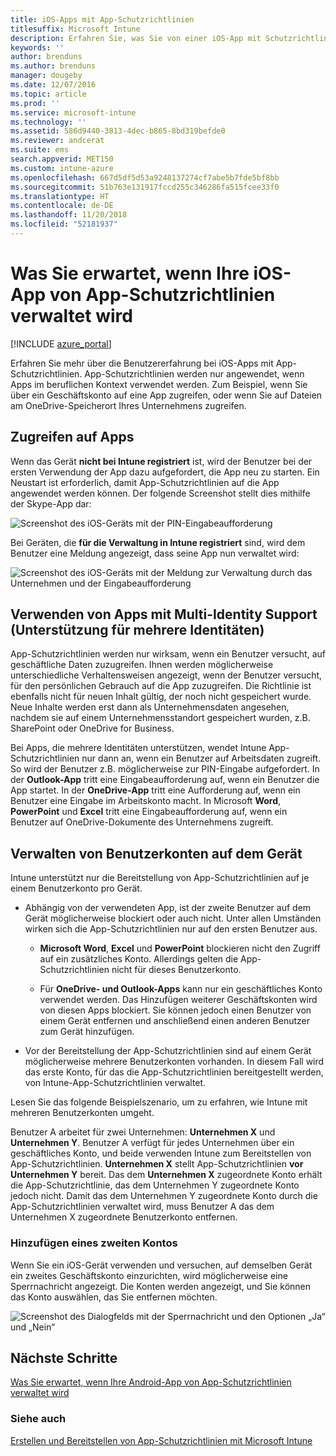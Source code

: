 ```yaml
---
title: iOS-Apps mit App-Schutzrichtlinien
titlesuffix: Microsoft Intune
description: Erfahren Sie, was Sie von einer iOS-App mit Schutzrichtlinien erwarten können.
keywords: ''
author: brenduns
ms.author: brenduns
manager: dougeby
ms.date: 12/07/2016
ms.topic: article
ms.prod: ''
ms.service: microsoft-intune
ms.technology: ''
ms.assetid: 586d9440-3813-4dec-b865-8bd319befde0
ms.reviewer: andcerat
ms.suite: ems
search.appverid: MET150
ms.custom: intune-azure
ms.openlocfilehash: 667d5df5d53a9248137274cf7abe5b7fde5bf8bb
ms.sourcegitcommit: 51b763e131917fccd255c346286fa515fcee33f0
ms.translationtype: HT
ms.contentlocale: de-DE
ms.lasthandoff: 11/20/2018
ms.locfileid: "52181937"
---
```

# <a name="what-to-expect-when-your-ios-app-is-managed-by-app-protection-policies"></a>Was Sie erwartet, wenn Ihre iOS-App von App-Schutzrichtlinien verwaltet wird

[!INCLUDE [azure_portal](./includes/azure_portal.md)]

Erfahren Sie mehr über die Benutzererfahrung bei iOS-Apps mit App-Schutzrichtlinien. App-Schutzrichtlinien werden nur angewendet, wenn Apps im beruflichen Kontext verwendet werden. Zum Beispiel, wenn Sie über ein Geschäftskonto auf eine App zugreifen, oder wenn Sie auf Dateien am OneDrive-Speicherort Ihres Unternehmens zugreifen.
##  <a name="accessing-apps"></a>Zugreifen auf Apps

Wenn das Gerät **nicht bei Intune registriert** ist, wird der Benutzer bei der ersten Verwendung der App dazu aufgefordert, die App neu zu starten.  Ein Neustart ist erforderlich, damit App-Schutzrichtlinien auf die App angewendet werden können. Der folgende Screenshot stellt dies mithilfe der Skype-App dar:


![Screenshot des iOS-Geräts mit der PIN-Eingabeaufforderung](./media/ios-pin-prompt.png)

Bei Geräten, die **für die Verwaltung in Intune registriert** sind, wird dem Benutzer eine Meldung angezeigt, dass seine App nun verwaltet wird:

![Screenshot des iOS-Geräts mit der Meldung zur Verwaltung durch das Unternehmen und der Eingabeaufforderung](./media/ios-managed-devices-pin-prompt.png)

##  <a name="using-apps-with-multi-identity-support"></a>Verwenden von Apps mit Multi-Identity Support (Unterstützung für mehrere Identitäten)

App-Schutzrichtlinien werden nur wirksam, wenn ein Benutzer versucht, auf geschäftliche Daten zuzugreifen. Ihnen werden möglicherweise unterschiedliche Verhaltensweisen angezeigt, wenn der Benutzer versucht, für den persönlichen Gebrauch auf die App zuzugreifen. Die Richtlinie ist ebenfalls nicht für neuen Inhalt gültig, der noch nicht gespeichert wurde. Neue Inhalte werden erst dann als Unternehmensdaten angesehen, nachdem sie auf einem Unternehmensstandort gespeichert wurden, z.B. SharePoint oder OneDrive for Business.

Bei Apps, die mehrere Identitäten unterstützen, wendet Intune App-Schutzrichtlinien nur dann an, wenn ein Benutzer auf Arbeitsdaten zugreift.  So wird der Benutzer z.B. möglicherweise zur PIN-Eingabe aufgefordert.  In der **Outlook-App** tritt eine Eingabeaufforderung auf, wenn ein Benutzer die App startet. In der **OneDrive-App** tritt eine Aufforderung auf, wenn ein Benutzer eine Eingabe im Arbeitskonto macht.  In Microsoft **Word**, **PowerPoint** und **Excel** tritt eine Eingabeaufforderung auf, wenn ein Benutzer auf OneDrive-Dokumente des Unternehmens zugreift.
##  <a name="managing-user-accounts-on-the-device"></a>Verwalten von Benutzerkonten auf dem Gerät

Intune unterstützt nur die Bereitstellung von App-Schutzrichtlinien auf je einem Benutzerkonto pro Gerät.

* Abhängig von der verwendeten App, ist der zweite Benutzer auf dem Gerät möglicherweise blockiert oder auch nicht. Unter allen Umständen wirken sich die App-Schutzrichtlinien nur auf den ersten Benutzer aus.
  * **Microsoft Word**, **Excel** und **PowerPoint** blockieren nicht den Zugriff auf ein zusätzliches Konto. Allerdings gelten die App-Schutzrichtlinien nicht für dieses Benutzerkonto.

  * Für **OneDrive- und Outlook-Apps** kann nur ein geschäftliches Konto verwendet werden.  Das Hinzufügen weiterer Geschäftskonten wird von diesen Apps blockiert.  Sie können jedoch einen Benutzer von einem Gerät entfernen und anschließend einen anderen Benutzer zum Gerät hinzufügen.

* Vor der Bereitstellung der App-Schutzrichtlinien sind auf einem Gerät möglicherweise mehrere Benutzerkonten vorhanden. In diesem Fall wird das erste Konto, für das die App-Schutzrichtlinien bereitgestellt werden, von Intune-App-Schutzrichtlinien verwaltet.


Lesen Sie das folgende Beispielszenario, um zu erfahren, wie Intune mit mehreren Benutzerkonten umgeht.

Benutzer A arbeitet für zwei Unternehmen: **Unternehmen X** und **Unternehmen Y**. Benutzer A verfügt für jedes Unternehmen über ein geschäftliches Konto, und beide verwenden Intune zum Bereitstellen von App-Schutzrichtlinien. **Unternehmen X** stellt App-Schutzrichtlinien **vor** **Unternehmen Y** bereit. Das dem **Unternehmen X** zugeordnete Konto erhält die App-Schutzrichtlinie, das dem Unternehmen Y zugeordnete Konto jedoch nicht. Damit das dem Unternehmen Y zugeordnete Konto durch die App-Schutzrichtlinien verwaltet wird, muss Benutzer A das dem Unternehmen X zugeordnete Benutzerkonto entfernen.
### <a name="adding-a-second-account"></a>Hinzufügen eines zweiten Kontos

Wenn Sie ein iOS-Gerät verwenden und versuchen, auf demselben Gerät ein zweites Geschäftskonto einzurichten, wird möglicherweise eine Sperrnachricht angezeigt.  Die Konten werden angezeigt, und Sie können das Konto auswählen, das Sie entfernen möchten.

![Screenshot des Dialogfelds mit der Sperrnachricht und den Optionen „Ja“ und „Nein“](./media/ios-switch-user.PNG)

## <a name="next-steps"></a>Nächste Schritte
[Was Sie erwartet, wenn Ihre Android-App von App-Schutzrichtlinien verwaltet wird](app-protection-enabled-apps-android.md)
### <a name="see-also"></a>Siehe auch
[Erstellen und Bereitstellen von App-Schutzrichtlinien mit Microsoft Intune](app-protection-policies.md)
